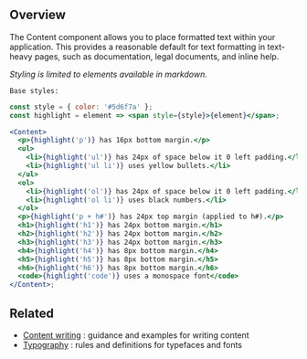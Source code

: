 ## Overview

The Content component allows you to place formatted text within your application.
This provides a reasonable default for text formatting in text-heavy pages, such as documentation, legal documents, and inline help.

_Styling is limited to elements available in markdown._

`Base styles:`

```jsx
const style = { color: '#5d6f7a' };
const highlight = element => <span style={style}>{element}</span>;

<Content>
  <p>{highlight('p')} has 16px bottom margin.</p>
  <ul>
    <li>{highlight('ul')} has 24px of space below it 0 left padding.</li>
    <li>{highlight('ul li')} uses yellow bullets.</li>
  </ul>
  <ol>
    <li>{highlight('ol')} has 24px of space below it 0 left padding.</li>
    <li>{highlight('ol li')} uses black numbers.</li>
  </ol>
  <p>{highlight('p + h#')} has 24px top margin (applied to h#).</p>
  <h1>{highlight('h1')} has 24px bottom margin.</h1>
  <h2>{highlight('h2')} has 24px bottom margin.</h2>
  <h3>{highlight('h3')} has 24px bottom margin.</h3>
  <h4>{highlight('h4')} has 8px bottom margin.</h4>
  <h5>{highlight('h5')} has 8px bottom margin.</h5>
  <h6>{highlight('h6')} has 8px bottom margin.</h6>
  <code>{highlight('code')} uses a monospace font</code>
</Content>;
```

## Related

- [Content writing](#/Foundations/ContentWriting) : guidance and examples for writing content
- [Typography](#/Foundations/Typography) : rules and definitions for typefaces and fonts
